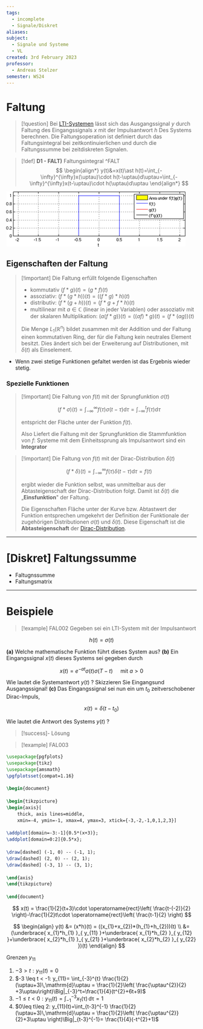 ```yaml
---
tags:
  - incomplete
  - Signale/Diskret
aliases: 
subject:
  - Signale und Systeme
  - VL
created: 3rd February 2023
professor:
  - Andreas Stelzer
semester: WS24
---
```


# Faltung

> [!question] Bei [LTI-Systemen](LTI-Systeme.md) lässt sich das Ausgangssignal $y$ durch Faltung des Eingangssignals $x$ mit der Impulsantwort $h$ Des Systems berechnen.
> Die Faltungsoperation ist definiert durch das Faltungsintegral bei zeitkontinuierlichen und durch die Faltungssumme bei zeitdiskreten Signalen.


> [!def] **D1 - FALT)** Faltungsintegral ^FALT
> $$
> \begin{align*}
> y(t)&=x(t)\ast h(t)=\int_{-\infty}^{\infty}x(\uptau)\cdot h(t-\uptau)d\uptau=\int_{-\infty}^{\infty}x(t-\uptau)\cdot h(\uptau)d\uptau
> \end{align*}
> $$


![Convolution_of_box_signal_with_itself](assets/Convolution_of_box_signal_with_itself.gif)

## Eigenschaften der Faltung

> [!important] Die Faltung erfüllt folgende Eigenschaften
> 
> - kommutativ $(f * g)(t)=(g * f)(t)$
> - assoziativ: $(f *(g * h))(t)=((f * g) * h)(t)$
> - distributiv: $(f *(g+h))(t)=(f * g+f * h)(t)$
> - multilinear mit $a \in \mathbb{C}$ (linear in jeder Variablen) oder assoziativ mit der skalaren Multiplikation:
> $(a(f * g))(t)=((a f) * g)(t)=(f *(a g))(t)$
> 
> Die Menge $L_1\left(\mathbb{R}^n\right)$ bildet zusammen mit der Addition und der Faltung einen kommutativen Ring, der für die Faltung kein neutrales Element besitzt. Dies ändert sich bei der Erweiterung auf Distributionen, mit $\delta(t)$ als Einselement.

- Wenn zwei stetige Funktionen gefaltet werden ist das Ergebnis wieder stetig.

### Spezielle Funktionen

> [!important] Die Faltung von $f(t)$ mit der Sprungfunktion $\sigma(t)$
> 
> $$(f * \sigma)(t)=\int_{-\infty}^{\infty} f(\tau) \sigma(t-\tau) \mathrm{d} \tau=\int_{-\infty}^t f(\tau) \mathrm{d} \tau$$
> 
> entspricht der Fläche unter der Funktion $f(t)$.
> 
> Also Liefert die Faltung mit der Sprungfunktion die Stammfunktion von $f$:
> Systeme mit dem Einheitssprung als Impulsantwort sind ein **Integrator**
>

> [!important] Die Faltung von $f(t)$ mit der Dirac-Distribution $\delta(t)$
> 
> $$ (f * \delta)(t)=\int_{-\infty}^{\infty} f(\tau) \delta(t-\tau) \mathrm{d} \tau=f(t) $$
> 
> ergibt wieder die Funktion selbst, was unmittelbar aus der Abtasteigenschaft der Dirac-Distribution folgt. Damit ist $\delta(t)$ die „**Einsfunktion**" der Faltung.
> 
> Die Eigenschaften Fläche unter der Kurve bzw. Abtastwert der Funktion entsprechen umgekehrt der Definition der Funktionale der zugehörigen Distributionen $\sigma(t)$ und $\delta(t)$.
> Diese Eigenschaft ist die **Abtasteigenschaft** der [Dirac-Distribution](../Mathematik/Algebra/Delta-Impuls.md).

---
# [Diskret] Faltungssumme

- Faltugnssumme
- Faltungsmatrix




---

# Beispiele

>[!example] FAL002
Gegeben sei ein LTI-System mit der Impulsantwort

$$
h(t)=\sigma(t)
$$

**(a)** Welche mathematische Funktion führt dieses System aus?
**(b)** Ein Eingangssignal $x(t)$ dieses Systems sei gegeben durch

$$
x(t)=e^{-a t} \sigma(t) \sigma(T-t) \quad \text { mit } a>0
$$


Wie lautet die Systemantwort $y(t)$ ? Skizzieren Sie Eingangsund Ausgangssignal!
**(c)** Das Eingangssignal sei nun ein um $t_0$ zeitverschobener Dirac-Impuls,

$$
x(t)=\delta\left(t-t_0\right)
$$


Wie lautet die Antwort des Systems $y(t)$ ?

> [!success]- Lösung


>[!example] FAL003

```tikz
\usepackage{pgfplots}
\usepackage{tikz}
\usepackage{amsmath}
\pgfplotsset{compat=1.16}

\begin{document}

\begin{tikzpicture}
\begin{axis}[
    thick, axis lines=middle,
    xmin=-4, ymin=-1, xmax=4, ymax=3, xtick={-3,-2,-1,0,1,2,3}]

\addplot[domain=-3:-1]{0.5*(x+3)};
\addplot[domain=0:2]{0.5*x};

\draw[dashed] (-1, 0) -- (-1, 1);
\draw[dashed] (2, 0) -- (2, 1); 
\draw[dashed] (-3, 1) -- (3, 1); 

\end{axis}
\end{tikzpicture}

\end{document}
```

$$
x(t) = \frac{1}{2}(t+3)\cdot \operatorname{rect}\left( \frac{t-(-2)}{2} \right)-\frac{1}{2}t\cdot \operatorname{rect}\left( \frac{t-1}{2} \right)
$$

$$
\begin{align}
y(t) &= (x*h)(t) = ((x_{1}+x_{2})*(h_{1}+h_{2}))(t) \\
&= (\underbrace{ x_{1}*h_{1} }_{ y_{11} }+\underbrace{ x_{1}*h_{2} }_{ y_{12} }+\underbrace{ x_{2}*h_{1} }_{ y_{21} }+\underbrace{ x_{2}*h_{2} }_{ y_{22} })(t)
\end{align}
$$

Grenzen $y_{11}$

1. $-3>t: y_{11}(t) = 0$
2. $-3 \leq t < -1: y_{11}= \int_{-3}^{t} \frac{1}{2}(\uptau+3)\,\mathrm{d}\uptau = \frac{1}{2}\left( \frac{\uptau^{2}}{2} +3\uptau\right)\Big|_{-3}^t=\frac{1}{4}(t^{2}+6t+9)$
3. $-1\leq t<0: y_{11}(t)=\int_{-1}^{-3} x_{1}(\uptau)\,\mathrm{d}\uptau=1$
4. $0\leq t\leq 2: y_{11}(t)=\int_{t-3}^{-1} \frac{1}{2}(\uptau+3)\,\mathrm{d}\uptau = \frac{1}{2}\left( \frac{\uptau^{2}}{2}+3\uptau \right)\Big|_{t-3}^{-1}= \frac{1}{4}(-t^{2}+1)$ 
